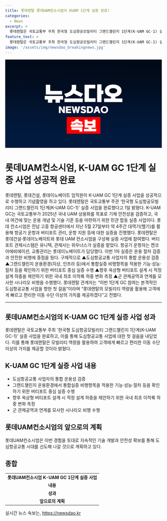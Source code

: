 ```yaml
---
title: 롯데렌탈 롯데UAM컨소시엄이 KUAM 1단계 실증 완료!
categories:
  - News
excerpt: >
  롯데렌탈은 국토교통부 주최 한국형 도심항공모빌리티 그랜드챌린지 1단계(K-UAM GC-1) 실증 사업을 성공적으로 완료했다. 이를 통해 국내 UAM 상용화를 위한 기체 안전성 검증과 운용 개념 및 기술 기준을 마련하는데 성공했다. 롯데 컨소시엄은 전남 고흥 항공센터에서 대역기를 활용해 항공기 운항과 버티포트 관리, 운항 지원 등을 4주간 실증하였으며, 관련 기술사들과의 협업을 통해 도심항공교통 사업을 위한 첫 걸음을 내디뎠다.
feature_text: >
  롯데렌탈은 국토교통부 주최 한국형 도심항공모빌리티 그랜드챌린지 1단계(K-UAM GC-1) 실증 사업을 성공적으로 완료했다. 이를 통해 국내 UAM 상용화를 위한 기체 안전성 검증과 운용 개념 및 기술 기준을 마련하는데 성공했다. 롯데 컨소시엄은 전남 고흥 항공센터에서 대역기를 활용해 항공기 운항과 버티포트 관리, 운항 지원 등을 4주간 실증하였으며, 관련 기술사들과의 협업을 통해 도심항공교통 사업을 위한 첫 걸음을 내디뎠다.
image: '/assets/img/newsdao_breakingnews.jpg'
---
```


<p><img src="/assets/img/newsdao_breakingnews.jpg" alt="ontimetimes 속보" /></p>

<h1>롯데UAM컨소시엄, K-UAM GC 1단계 실증 사업 성공적 완료</h1>

<p data-ke-size="size16">롯데렌탈, 롯데건설, 롯데이노베이트 임직원이 K-UAM GC 1단계 실증 사업을 성공적으로 수행하고 기념촬영을 하고 있다. 롯데렌탈은 국토교통부 주관 ‘한국형 도심항공모빌리티 그랜드챌린지 1단계(K-UAM GC-1)’ 실증 사업을 완료했다고 1일 밝혔다. K-UAM GC는 국토교통부가 2025년 국내 UAM 상용화를 목표로 기체 안전성을 검증하고, 국내 여건에 맞는 운용 개념 및 기술 기준 등을 마련하기 위한 민관 합동 실증 사업이다. 롯데 컨소시엄은 전남 고흥 항공센터에서 지난 5월 27일부터 약 4주간 대역기(헬기)를 활용해 항공기 운항과 버티포트 관리, 운항 지원 등에 대한 실증을 진행했다. 롯데렌탈은 롯데건설·롯데이노베이트와 롯데 UAM 컨소시엄을 구성해 실증 사업에 참여했다. 버티포트 관제시스템은 유니텍, 관제사는 위우너스가 실증을 맡았다. 항공기 운항자는 켄코아에비에이션, 교통관리는 롯데이노베이트가 담당했다. 이번 1차 실증은 운용 절차 검증과 안전한 비행에 중점을 뒀다. 구체적으로 ▲도심항공교통 사업자의 통합 운용성 검증 ▲그랜드챌린지 운용환경(지상, 인프라 등)에서 통합실증 비행항목을 적용한 기능·성능·절차 등을 확인하기 위한 버티포트 중심 실증 수행 ▲향후 옥상형 버티포트 설계 시 적정 설계 하중을 제안하기 위한 국내 최초 이착륙 하중 변화 측정 ▲군 관제공역과 연계를 모사한 시나리오 비행을 수행했다. 롯데렌탈 관계자는 “이번 1단계 GC 참여는 본격적인 도심항공교통 사업을 향한 첫 걸음”이라며 “롯데렌탈의 모빌리티 역량을 활용해 고객에게 빠르고 편리한 이동 수단 이상의 가치를 제공하겠다”고 전했다.</p>

<hr>

<h2 data-ke-size="size26">롯데UAM컨소시엄의 K-UAM GC 1단계 실증 사업 성과</h2>

<p data-ke-size="size16">롯데렌탈은 국토교통부 주최 '한국형 도심항공모빌리티 그랜드챌린지 1단계(K-UAM GC-1)' 실증 사업을 완료하고, 이를 통해 도심항공교통 사업에 대한 첫 걸음을 내딛었다. 이를 통해 롯데렌탈은 모빌리티 역량을 활용하여 고객에게 빠르고 편리한 이동 수단 이상의 가치를 제공할 것이라 밝혔다.</p>

<h2 data-ke-size="size26">K-UAM GC 1단계 실증 사업 내용</h2>

<ul>
  <li>도심항공교통 사업자의 통합 운용성 검증</li>
  <li>그랜드챌린지 운용환경에서 통합실증 비행항목을 적용한 기능·성능·절차 등을 확인하기 위한 버티포트 중심 실증 수행</li>
  <li>향후 옥상형 버티포트 설계 시 적정 설계 하중을 제안하기 위한 국내 최초 이착륙 하중 변화 측정</li>
  <li>군 관제공역과 연계를 모사한 시나리오 비행 수행</li>
</ul>

<h2 data-ke-size="size26">롯데UAM컨소시엄의 앞으로의 계획</h2>

<p data-ke-size="size16">롯데UAM컨소시엄은 이번 경험을 토대로 지속적인 기술 개발과 안전성 확보를 통해 도심항공교통 시대를 선도해 나갈 것으로 계획하고 있다.</p>

<h2 data-ke-size="size26">종합</h2>

<table>
  <tr>
    <td style="text-align: center; height: 17px;"><b>롯데UAM컨소시엄 K-UAM GC 1단계 실증 사업</b></td>
  </tr>
  <tr>
    <td style="text-align: center; height: 17px;"><b>내용</b></td>
  </tr>
  <tr>
    <td style="text-align: center; height: 17px;"><b>성과</b></td>
  </tr>
  <tr>
    <td style="text-align: center; height: 17px;"><b>앞으로의 계획</b></td>
  </tr>
</table>
실시간 뉴스 속보는, <a href="https://newsdao.kr" rel="dofollow">https://newsdao.kr</a>


